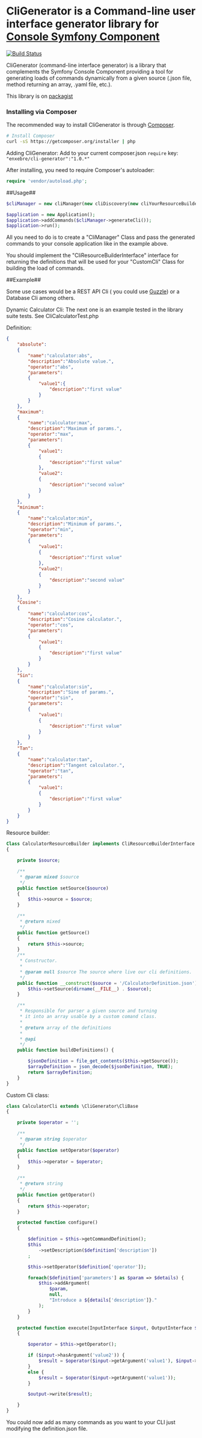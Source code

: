 CliGenerator is a Command-line user interface generator library for [Console Symfony Component](https://github.com/symfony/Console)
============================================================================================
[![Build Status](https://travis-ci.org/enxebre/CliGenerator.png?branch=master)](https://travis-ci.org/enxebre/CliGenerator)
 
CliGenerator (command-line interface generator) is a library that complements the Symfony Console Component
providing a tool for generating loads of commands dynamically from a given
source (.json file, method returning an array, .yaml file, etc.).

This library is on [packagist](https://packagist.org/packages/enxebre/cli-generator)

### Installing via Composer

The recommended way to install CliGenerator is through [Composer](http://getcomposer.org).

```bash
# Install Composer
curl -sS https://getcomposer.org/installer | php
```

Adding CliGenerator:
Add to your current composer.json ```require``` key: ```"enxebre/cli-generator":"1.0.*" ```

After installing, you need to require Composer's autoloader:

```php
require 'vendor/autoload.php';
```

##Usage##

```php
$cliManager = new cliManager(new cliDiscovery(new cliYourResourceBuilder($your_source_file)), $YourcliClassName);

$application = new Application();
$application->addCommands($cliManager->generateCli());
$application->run();
```

All you need to do is to create a "CliManager" Class and pass the generated commands
to your console application like in the example above.

You should implement the "CliResourceBuilderInterface" interface for returning
the definitions that will be used for your "CustomCli" Class for
building the load of commands.

##Example##

Some use cases would be a REST API Cli ( you could use [Guzzle](https://github.com/guzzle/guzzle)) or a Database Cli among others.

Dynamic Calculator Cli:
The next one is an example tested in the library suite tests. See CliCalculatorTest.php

Definition:

```json
{
    "absolute":
    {
        "name":"calculator:abs",
        "description":"Absolute value.",
        "operator":"abs",
        "parameters":
        {
            "value1":{
                "description":"first value"
            }
        }
    },
    "maximum":
    {
        "name":"calculator:max",
        "description":"Maximum of params.",
        "operator":"max",
        "parameters":
        {
            "value1":
            {
                "description":"first value"
            },
            "value2":
            {
                "description":"second value"
            }
        }
    },
    "minimum":
    {
        "name":"calculator:min",
        "description":"Minimum of params.",
        "operator":"min",
        "parameters":
        {
            "value1":
            {
                "description":"first value"
            },
            "value2":
            {
                "description":"second value"
            }
        }
    },
    "Cosine":
    {
        "name":"calculator:cos",
        "description":"Cosine calculator.",
        "operator":"cos",
        "parameters":
        {
            "value1":
            {
                "description":"first value"
            }
        }
    },
    "Sin":
    {
        "name":"calculator:sin",
        "description":"Sine of params.",
        "operator":"sin",
        "parameters":
        {
            "value1":
            {
                "description":"first value"
            }
        }
    },
    "Tan":
    {
        "name":"calculator:tan",
        "description":"Tangent calculator.",
        "operator":"tan",
        "parameters":
        {
            "value1":
            {
                "description":"first value"
            }
        }
    }
}
```

Resource builder:

```php
Class CalculatorResourceBuilder implements CliResourceBuilderInterface
{

    private $source;

    /**
     * @param mixed $source
     */
    public function setSource($source)
    {
        $this->source = $source;
    }

    /**
     * @return mixed
     */
    public function getSource()
    {
        return $this->source;
    }
    /**
     * Constructor.
     *
     * @param null $source The source where live our cli definitions.
     */
    public function __construct($source = '/CalculatorDefinition.json') {
        $this->setSource(dirname(__FILE__) . $source);
    }

    /**
     * Responsible for parser a given source and turning
     * it into an array usable by a custom comand class.
     *
     * @return array of the definitions
     *
     * @api
     */
    public function buildDefinitions() {

        $jsonDefinition = file_get_contents($this->getSource());
        $arrayDefinition = json_decode($jsonDefinition, TRUE);
        return $arrayDefinition;
    }
}
```

Custom Cli class:

```php
class CalculatorCli extends \CliGenerator\CliBase
{

    private $operator = '';

    /**
     * @param string $operator
     */
    public function setOperator($operator)
    {
        $this->operator = $operator;
    }

    /**
     * @return string
     */
    public function getOperator()
    {
        return $this->operator;
    }

    protected function configure()
    {

        $definition = $this->getCommandDefinition();
        $this
            ->setDescription($definition['description'])
        ;

        $this->setOperator($definition['operator']);

        foreach($definition['parameters'] as $param => $details) {
            $this->addArgument(
                $param,
                null,
                "Introduce a ${details['description']}."
            );
        }
    }

    protected function execute(InputInterface $input, OutputInterface $output)
    {

        $operator = $this->getOperator();

        if ($input->hasArgument('value2')) {
            $result = $operator($input->getArgument('value1'), $input->getArgument('value2'));
        }
        else {
            $result = $operator($input->getArgument('value1'));
        }

        $output->write($result);

    }
}
```

You could now add as many commands as you want to your CLI just modifying the definition.json file.
